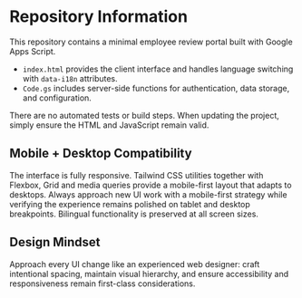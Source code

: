 # Repository Information

This repository contains a minimal employee review portal built with Google Apps Script.

- `index.html` provides the client interface and handles language switching with `data-i18n` attributes.
- `Code.gs` includes server-side functions for authentication, data storage, and configuration.

There are no automated tests or build steps. When updating the project, simply ensure the HTML and JavaScript remain valid.

## Mobile + Desktop Compatibility
The interface is fully responsive. Tailwind CSS utilities together with Flexbox, Grid and media queries provide a mobile-first layout that adapts to desktops. Always approach new UI work with a mobile-first strategy while verifying the experience remains polished on tablet and desktop breakpoints. Bilingual functionality is preserved at all screen sizes.

## Design Mindset
Approach every UI change like an experienced web designer: craft intentional spacing, maintain visual hierarchy, and ensure accessibility and responsiveness remain first-class considerations.
